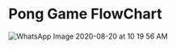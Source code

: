 # Pong Game FlowChart

![WhatsApp Image 2020-08-20 at 10 19 56 AM](https://user-images.githubusercontent.com/29136303/91296307-08746300-e7ba-11ea-8cf1-706e2676d862.jpeg)
